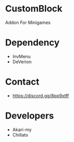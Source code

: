 # CustomBlock
Addon For Minigames

# Dependency
- InvMenu
- DeVerion

# Contact
- https://discord.gg/8pp9xtff

# Developers
- Akari-my
- Chillato
